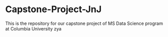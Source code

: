 # Capstone-Project-JnJ

This is the repository for our capstone project of MS Data Science program at Columbia University
zya
